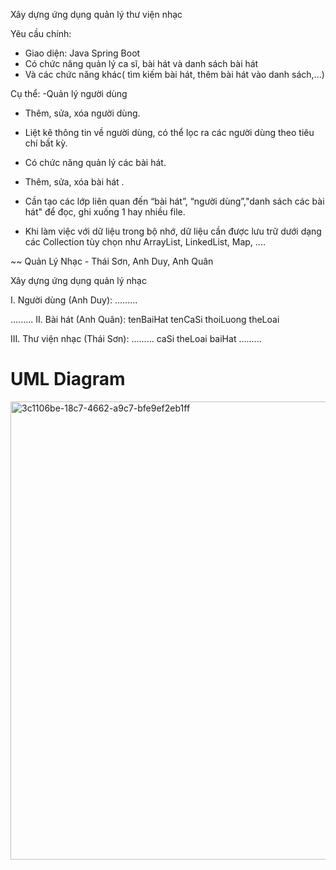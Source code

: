 Xây dựng ứng dụng quản lý thư viện nhạc

Yêu cầu chính:

- Giao diện: Java Spring Boot
- Có chức năng quản lý ca sĩ, bài hát và danh sách bài hát
- Và các chức năng khác( tìm kiếm bài hát, thêm bài hát vào danh sách,...)


Cụ thể:
-Quản lý người dùng

+ Thêm, sửa, xóa người dùng.

+ Liệt kê thông tin về người dùng, có thể lọc ra các người dùng theo tiêu chí bất kỳ.

- Có chức năng quản lý các bài hát.

+ Thêm, sửa, xóa bài hát .

+ Cần tạo các lớp liên quan đến “bài hát”, “người dùng”,"danh sách các bài hát" để đọc, ghi xuống 1 hay nhiều file.

- Khi làm việc với dữ liệu trong bộ nhớ, dữ liệu cần được lưu trữ dưới dạng các Collection tùy chọn như ArrayList, LinkedList, Map, ....

~~ Quản Lý Nhạc - Thái Sơn, Anh Duy, Anh Quân

Xây dựng ứng dụng quản lý nhạc

I. Người dùng (Anh Duy):
.........

.........
II. Bài hát (Anh Quân):
tenBaiHat
tenCaSi
thoiLuong
theLoai

III. Thư viện nhạc (Thái Sơn):
.........
caSi
theLoai
baiHat
.........
# UML Diagram



<img width="1015" height="733" alt="3c1106be-18c7-4662-a9c7-bfe9ef2eb1ff" src="https://github.com/user-attachments/assets/3b000733-ea62-470a-8c6b-01a51960d7f4" />

